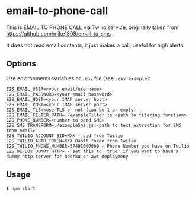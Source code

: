 # email-to-phone-call
This is EMAIL TO PHONE CALL via Twilio service, originally taken from https://github.com/mike1808/email-to-sms

It does not read email contents, it just makes a call, useful for nigh alerts.

## Options

Use environments variables or `.env` file (see `.env.example`):

```
E2S_EMAIL_USER=<your email/username>
E2S_EMAIL_PASSWORD=<your email password>
E2S_EMAIL_HOST=<your IMAP server host>
E2S_EMAIL_PORT=<your IMAP server port>
E2S_EMAIL_TLS=<use TLS or not (can be 1 or empty)
E2S_EMAIL_FILTER_PATH=./exampleFilter.js <path to fitering function>
E2S_PHONE_NUMBER=<number to send SMS>
E2S_SMS_TRANSFORM=./exampleSms.js <path to text extraction for SMS from email>
E2S_TWILIO_ACCOUNT_SID=XXX - sid from Twilio
E2S_TWILIO_AUTH_TOKEN=XXX Oaoth token from Twilio
E2S_TWILIO_PHONE_NUMBER=37491000000 - Phone Number you have on Twilio
E2S_DEPLOY_DUMMY_HTTP= - set this to 'true' if you want to have a dummy http server for heorku or aws deploymeny
```

## Usage

```bash
$ npm start
```
